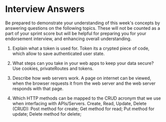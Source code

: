 # Interview Answers
Be prepared to demonstrate your understanding of this week's concepts by answering questions on the following topics. These will not be counted as a part of your sprint score but will be helpful for preparing you for your endorsement interview, and enhancing overall understanding.


1. Explain what a token is used for.
Token its a crypted piece of code, which allow to save authenticated user state.

2. What steps can you take in your web apps to keep your data secure?
Use cookies, privateRoutes and tokens.

3. Describe how web servers work.
A page on internet can be viewed, when the browser requests it from the web server and the web server responds with that page.

4. Which HTTP methods can be mapped to the CRUD acronym that we use when interfacing with APIs/Servers.
Create, Read, Update, Delete (CRUD):
Post method for create;
Get method for read;
Put method for update;
Delete method for delete;
